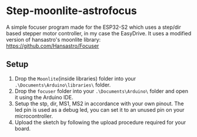 # Step-moonlite-astrofocus
A simple focuser program made for the ESP32-S2 which uses a step/dir based stepper motor controller, in my case the EasyDrive.
It uses a modified version of hansastro's moonlite library: https://github.com/Hansastro/Focuser


## Setup

1. Drop the ```Moonlite```(inside libraries) folder into your ```.\Documents\Arduino\libraries\``` folder.
2. Drop the ```focuser``` folder into your ```.\Documents\Arduino\``` folder and open it using the Arduino IDE.
3. Setup the stp, dir, MS1, MS2 in accordance with your own pinout. The led pin is used as a debug led, you can set it to an unused pin on your microcontroller.
4. Upload the sketch by following the upload procedure required for your board.
